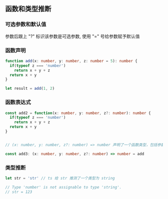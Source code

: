 ## 函数和类型推断

### 可选参数和默认值

参数后跟上 "?" 标识该参数是可选参数, 使用 "=" 号给参数赋予默认值

### 函数声明
```typescript
function add(x: number, y: number, z: number = 5): number {
  if(typeof z === 'number')
    return x + y + z
  return x + y
}

let result = add(1, 2)
```

### 函数表达式
```typescript
const add2 = function(x: number, y: number, z?: number): number {
  if(typeof z === 'number')
    return x + y + z
  return x + y
}


// (x: number, y: number, z?: number) => number 声明了一个函数类型，包括参数和返回值

const add3: (x: number, y: number, z?: number) => number = add
```
### 类型推断

```typescript
let str = 'str' // ts 给 str 推测了一个类型为 string

// Type 'number' is not assignable to type 'string'.
// str = 123 
```
